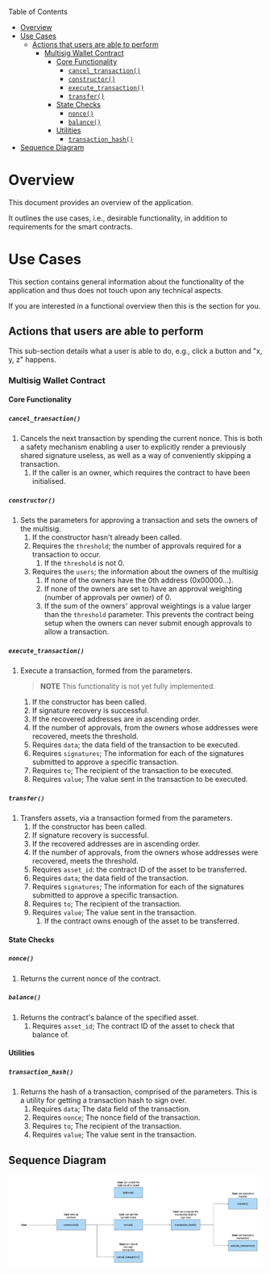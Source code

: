 Table of Contents

- [Overview](#overview)
- [Use Cases](#use-cases)
  - [Actions that users are able to perform](#actions-that-users-are-able-to-perform)
    - [Multisig Wallet Contract](#multisig-wallet-contract)
      - [Core Functionality](#core-functionality)
        - [`cancel_transaction()`](#cancel_transaction)
        - [`constructor()`](#constructor)
        - [`execute_transaction()`](#execute_transaction)
        - [`transfer()`](#transfer)
      - [State Checks](#state-checks)
        - [`nonce()`](#nonce)
        - [`balance()`](#balance)
      - [Utilities](#Utilities)
        - [`transaction_hash()`](#transaction_hash)
- [Sequence Diagram](#sequence-diagram)

# Overview

This document provides an overview of the application.

It outlines the use cases, i.e., desirable functionality, in addition to requirements for the smart contracts.

# Use Cases

This section contains general information about the functionality of the application and thus does not touch upon any technical aspects.

If you are interested in a functional overview then this is the section for you.

## Actions that users are able to perform

This sub-section details what a user is able to do, e.g., click a button and "x, y, z" happens.

### Multisig Wallet Contract

#### Core Functionality

##### `cancel_transaction()`

1. Cancels the next transaction by spending the current nonce. This is both a safety mechanism enabling a user to explicitly render a previously shared signature useless, as well as a way of conveniently skipping a transaction.
   1. If the caller is an owner, which requires the contract to have been initialised.

##### `constructor()`

1. Sets the parameters for approving a transaction and sets the owners of the multisig.
   1. If the constructor hasn't already been called.
   2. Requires the `threshold`; the number of approvals required for a transaction to occur.
      1. If the `threshold` is not 0.
   3. Requires the `users`; the information about the owners of the multisig
      1. If none of the owners have the 0th address (0x00000...).
      2. If none of the owners are set to have an approval weighting (number of approvals per owner) of 0.
      3. If the sum of the owners' approval weightings is a value larger than the `threshold` parameter. This prevents the contract being setup when the owners can never submit enough approvals to allow a transaction.

##### `execute_transaction()`

1. Execute a transaction, formed from the parameters.
   > **NOTE** This functionality is not yet fully implemented.
   1. If the constructor has been called.
   2. If signature recovery is successful.
   3. If the recovered addresses are in ascending order.
   4. If the number of approvals, from the owners whose addresses were recovered, meets the threshold.
   5. Requires `data`; the data field of the transaction to be executed.
   6. Requires `signatures`; The information for each of the signatures submitted to approve a specific transaction.
   7. Requires `to`; The recipient of the transaction to be executed.
   8. Requires `value`; The value sent in the transaction to be executed.

##### `transfer()`

1. Transfers assets, via a transaction formed from the parameters.
   1. If the constructor has been called.
   2. If signature recovery is successful.
   3. If the recovered addresses are in ascending order.
   4. If the number of approvals, from the owners whose addresses were recovered, meets the threshold.
   5. Requires `asset_id`: the contract ID of the asset to be transferred.
   6. Requires `data`; the data field of the transaction.
   7. Requires `signatures`; The information for each of the signatures submitted to approve a specific transaction.
   8. Requires `to`; The recipient of the transaction.
   9. Requires `value`; The value sent in the transaction.
      1. If the contract owns enough of the asset to be transferred.

#### State Checks

##### `nonce()`

1. Returns the current nonce of the contract.

##### `balance()`

1. Returns the contract's balance of the specified asset.
   1. Requires `asset_id`; The contract ID of the asset to check that balance of.

#### Utilities

##### `transaction_hash()`

1. Returns the hash of a transaction, comprised of the parameters. This is a utility for getting a transaction hash to sign over.
   1. Requires `data`; The data field of the transaction.
   2. Requires `nonce`; The nonce field of the transaction.
   3. Requires `to`; The recipient of the transaction.
   4. Requires `value`; The value sent in the transaction.

## Sequence Diagram

![Multisig wallet Sequence Diagram](.docs/multisig-wallet-sequence-diagram.png)
